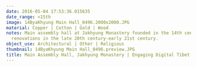 ```yaml
---
date: 2016-05-04 17:53:36.015635
date_range: <15th
image: 14ByaKhyung Main Hall_0496.2000x2000.JPG
material: Copper | Cotton | Gold | Wood
notes: Main assembly hall at Jakhyung Monastery founded in the 14th century with major
  renovations in the late 20th century-early 21st century.
object_use: Architectural | Other | Religious
thumbnail: 14ByaKhyung Main Hall_0496.preview.JPG
title: Main Assembly Hall, Jakhyung Monastery | Engaging Digital Tibet
---
```


